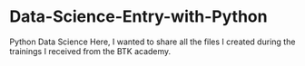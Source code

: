 # Data-Science-Entry-with-Python
Python Data Science
Here, I wanted to share all the files I created during the trainings I received from the BTK academy.
